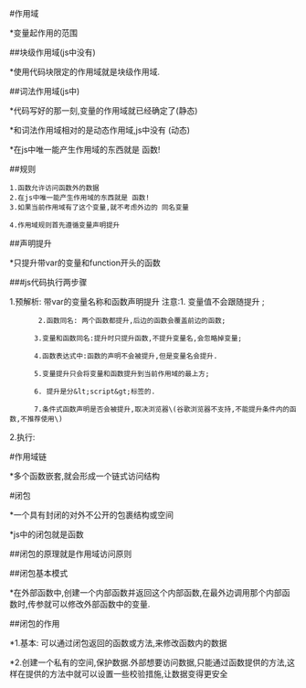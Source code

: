 \#作用域

\*变量起作用的范围

\#\#块级作用域\(js中没有\)

\*使用代码块限定的作用域就是块级作用域.

\#\#词法作用域\(js中\)

\*代码写好的那一刻,变量的作用域就已经确定了\(静态\)

\*和词法作用域相对的是动态作用域,js中没有 \(动态\)

\*在js中唯一能产生作用域的东西就是  函数!

\#\#规则

```
1.函数允许访问函数外的数据
2.在js中唯一能产生作用域的东西就是 函数!
3.如果当前作用域有了这个变量,就不考虑外边的 同名变量

4.作用域规则首先遵循变量声明提升
```

\#\#声明提升

\*只提升带var的变量和function开头的函数

\#\#\#js代码执行两步骤

1.预解析: 带var的变量名称和函数声明提升
   注意:1. 变量值不会跟随提升 ;

```
       2.函数同名: 两个函数都提升,后边的函数会覆盖前边的函数;

      3.变量和函数同名:提升时只提升函数,不提升变量名,会忽略掉变量;

      4.函数表达式中:函数的声明不会被提升,但是变量名会提升.

      5.变量提升只会将变量和函数提升到当前作用域的最上方;

      6. 提升是分&lt;script&gt;标签的.

      7.条件式函数声明是否会被提升,取决浏览器\(谷歌浏览器不支持,不能提升条件内的函数,不推荐使用\)
```

2.执行:

\#作用域链

\*多个函数嵌套,就会形成一个链式访问结构

\#闭包

\*一个具有封闭的对外不公开的包裹结构或空间

\*js中的闭包就是函数

\#\#闭包的原理就是作用域访问原则

\#\#闭包基本模式

\*在外部函数中,创建一个内部函数并返回这个内部函数,在最外边调用那个内部函数时,传参就可以修改外部函数中的变量.

\#\#闭包的作用

\*1.基本: 可以通过闭包返回的函数或方法,来修改函数内的数据

\*2.创建一个私有的空间,保护数据.外部想要访问数据,只能通过函数提供的方法,这样在提供的方法中就可以设置一些校验措施,让数据变得更安全

